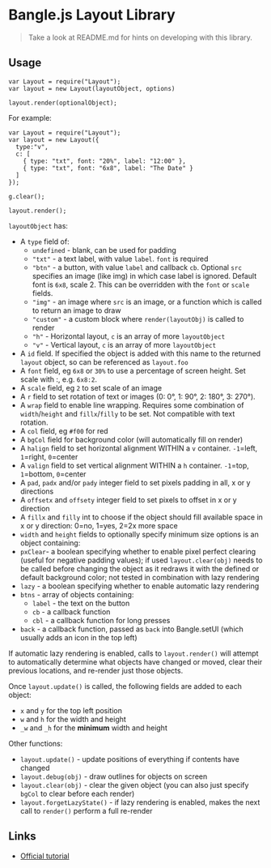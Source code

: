 Bangle.js Layout Library
========================

> Take a look at README.md for hints on developing with this library.

Usage
-----

```JS
var Layout = require("Layout");
var layout = new Layout(layoutObject, options)

layout.render(optionalObject);
```

For example:

```JS
var Layout = require("Layout");
var layout = new Layout({
  type:"v",
  c: [
    { type: "txt", font: "20%", label: "12:00" },
    { type: "txt", font: "6x8", label: "The Date" }
  ]
});

g.clear();

layout.render();
```

`layoutObject` has:

- A `type` field of:
  - `undefined` - blank, can be used for padding
  - `"txt"` - a text label, with value `label`. `font` is required
  - `"btn"` - a button, with value `label` and callback `cb`. Optional `src` specifies an image (like img) in which case label is ignored. Default font is `6x8`, scale 2. This can be overridden with the `font` or `scale` fields.
  - `"img"` - an image where `src` is an image, or a function which is called to return an image to draw
  - `"custom"` - a custom block where `render(layoutObj)` is called to render
  - `"h"` - Horizontal layout, `c` is an array of more `layoutObject`
  - `"v"` - Vertical layout, `c` is an array of more `layoutObject`
- A `id` field. If specified the object is added with this name to the returned `layout` object, so can be referenced as `layout.foo`
- A `font` field, eg `6x8` or `30%` to use a percentage of screen height. Set scale with :, e.g. `6x8:2`.
- A `scale` field, eg `2` to set scale of an image
- A `r` field to set rotation of text or images (0: 0°, 1: 90°, 2: 180°, 3: 270°).
- A `wrap` field to enable line wrapping. Requires some combination of `width`/`height` and `fillx`/`filly` to be set. Not compatible with text rotation.
- A `col` field, eg `#f00` for red
- A `bgCol` field for background color (will automatically fill on render)
- A `halign` field to set horizontal alignment WITHIN a `v` container. `-1`=left, `1`=right, `0`=center
- A `valign` field to set vertical alignment WITHIN a `h` container. `-1`=top, `1`=bottom, `0`=center
- A `pad`, `padx` and/or `pady` integer field to set pixels padding in all, x or y directions
- A `offsetx` and `offsety` integer field to set pixels to offset in x or y direction
- A `fillx` and `filly` int to choose if the object should fill available space in x or y direction: 0=no, 1=yes, 2=2x more space
- `width` and `height` fields to optionally specify minimum size options is an object containing:
- `pxClear`- a boolean specifying whether to enable pixel perfect clearing (useful for negative padding values); if used `layout.clear(obj)` needs to be called before changing the object as it redraws it with the defined or default background color; not tested in combination with lazy rendering
- `lazy` - a boolean specifying whether to enable automatic lazy rendering
- `btns` - array of objects containing:
  - `label` - the text on the button
  - `cb` - a callback function
  - `cbl` - a callback function for long presses
- `back` - a callback function, passed as `back` into Bangle.setUI (which usually adds an icon in the top left)

If automatic lazy rendering is enabled, calls to `layout.render()` will attempt to automatically determine what objects have changed or moved, clear their previous locations, and re-render just those objects.

Once `layout.update()` is called, the following fields are added to each object:

- `x` and `y` for the top left position
- `w` and `h` for the width and height
- `_w` and `_h` for the **minimum** width and height

Other functions:

- `layout.update()` - update positions of everything if contents have changed
- `layout.debug(obj)` - draw outlines for objects on screen
- `layout.clear(obj)` - clear the given object (you can also just specify `bgCol` to clear before each render)
- `layout.forgetLazyState()` - if lazy rendering is enabled, makes the next call to `render()` perform a full re-render

Links
-----

- [Official tutorial](https://www.espruino.com/Bangle.js+Layout)
